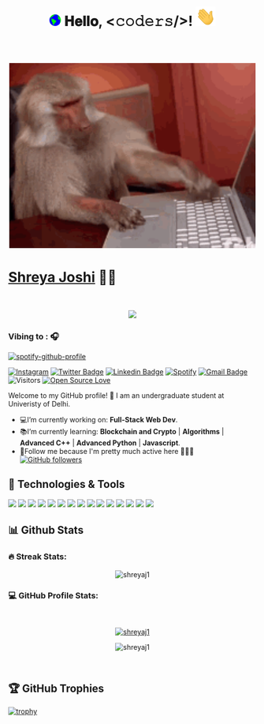 <h1 align="center">
  <a target="_blank">
    <img src="gif/Earth.gif" width="24px" style="max-width:100%;">
  </a>
  𝐇𝐞𝐥𝐥𝐨, &lt;𝚌𝚘𝚍𝚎𝚛𝚜/&gt;!
  <a target="_blank">
    <img src="gif/Hi.gif" width="40px" />
  </a>
</h1>

<br/>
<br/>
<p align="center">
<img src="gif/monkey.gif" width="500px">
</p>

<h1> <a href="https://github.com/shreyaj1" target="_blank"> <b>Shreya Joshi</b></a>  👩‍💻 </h1>
<br>
<p align="center">
 <a href="https://github.com/DenverCoder1/readme-typing-svg"><img src="https://readme-typing-svg.herokuapp.com?color=%232CF313&size=25&center=true&vCenter=true&width=550&height=50&lines=CS+student;Web+developer;Tech+Enthusiast;Confused+coder+%3A%22);Learning+new+things;Upgrading+skills&font=georgia"></a>
</p>

### Vibing to : 🎧  <!--img src="https://media.giphy.com/media/kC8QA2OYWOADK0e1Uk/giphy.gif" width="30" style="padding-top: 10px;" -->

[![spotify-github-profile](https://spotify-github-profile.vercel.app/api/view?uid=e29vbvrfdku85y35pqdb8xo15&cover_image=true&theme=novatorem&bar_color=53b14f&bar_color_cover=false)](https://spotify-github-profile.vercel.app/api/view?uid=e29vbvrfdku85y35pqdb8xo15&redirect=true)

[![Instagram](https://img.shields.io/badge/shreahh-%23E4405F.svg?style=flat-square&logo=Instagram&logoColor=white&link=https://www.instagram.com/shreahh/)](https://www.instagram.com/shreahh/)
[![Twitter Badge](https://img.shields.io/badge/-ShreyaJoshi-1ca0f1?style=flat-square&labelColor=1ca0f1&logo=twitter&logoColor=white&link=https://twitter.com/ShreyaJoshi01)](https://twitter.com/ShreyaJoshi01) 
[![Linkedin Badge](https://img.shields.io/badge/-ShreyaJoshi-blue?style=flat-square&logo=Linkedin&logoColor=white&link=https://www.linkedin.com/in/shreya-joshi-211a07146/)](https://www.linkedin.com/in/shreya-joshi-211a07146/) 
[![Spotify](https://img.shields.io/badge/Spotify-1ED760?style=flat-square&logo=spotify&logoColor=white&link=https://open.spotify.com/user/e29vbvrfdku85y35pqdb8xo15)](https://open.spotify.com/user/e29vbvrfdku85y35pqdb8xo15)
[![Gmail Badge](https://img.shields.io/badge/-shreyaarunajoshi@gmail.com-c14438?style=flat-square&logo=Gmail&logoColor=white&link=mailto:shreyaarunajoshi@gmail.com)](mailto:shreyaarunajoshi@gmail.com)
![Visitors](https://visitor-badge.laobi.icu/badge?page_id=shreyaj1.shreyaj1)
[![Open Source Love](https://badges.frapsoft.com/os/v1/open-source.svg?v=102)](https://github.com/ellerbrock/open-source-badge/)

Welcome to my GitHub profile! 🥰 
I am an undergraduate student at Univeristy of Delhi.
- 💻I’m currently working on: **Full-Stack Web Dev**. 
- 📚I’m currently learning: **Blockchain and Crypto** | **Algorithms** | **Advanced C++** | **Advanced Python** | **Javascript**. 
- 🤪Follow me because I'm pretty much active here  💁🏼‍♀️  [![GitHub followers](https://img.shields.io/github/followers/shreyaj1?label=Follow&style=social)](https://github.com/shreyaj1)

## 🔧 Technologies & Tools

![](https://img.shields.io/badge/Python-3776AB?style=for-the-badge&logo=python&logoColor=white)
![](https://img.shields.io/badge/C%2B%2B-00599C?style=for-the-badge&logo=c%2B%2B&logoColor=white)
![](https://img.shields.io/badge/java-%23ED8B00.svg?style=for-the-badge&logo=java&logoColor=white)
![](https://img.shields.io/badge/HTML5-E34F26?style=for-the-badge&logo=html5&logoColor=white)
![](https://img.shields.io/badge/CSS3-1572B6?style=for-the-badge&logo=css3&logoColor=white)
![](https://img.shields.io/badge/JavaScript-323330?style=for-the-badge&logo=javascript&logoColor=F7DF1E)
![](https://img.shields.io/badge/jquery-%230769AD.svg?style=for-the-badge&logo=jquery&logoColor=white)
![](https://img.shields.io/badge/node.js-6DA55F?style=for-the-badge&logo=node.js&logoColor=white)
![](https://img.shields.io/badge/express.js-%23404d59.svg?style=for-the-badge&logo=express&logoColor=%2361DAFB)
![](https://img.shields.io/badge/github-%23121011.svg?style=for-the-badge&logo=github&logoColor=white)
![](https://img.shields.io/badge/git-%23F05033.svg?style=for-the-badge&logo=git&logoColor=white)
![](https://img.shields.io/badge/nginx-%23009639.svg?style=for-the-badge&logo=nginx&logoColor=white)
![](https://img.shields.io/badge/r-%23276DC3.svg?style=for-the-badge&logo=r&logoColor=white)
![](https://img.shields.io/badge/Visual%20Studio%20Code-0078d7.svg?style=for-the-badge&logo=visual-studio-code&logoColor=white)
![](https://img.shields.io/badge/NetBeansIDE-1B6AC6.svg?style=for-the-badge&logo=apache-netbeans-ide&logoColor=white)

## 📊 Github Stats 

### <b>🔥 Streak Stats:</b>

<p align="center"><img align="center" src="https://github-readme-streak-stats.herokuapp.com/?user=shreyaj1&theme=chartreuse-dark" alt="shreyaj1" /></p>


### <b>💻 GitHub Profile Stats:</b>
  <br/>
  <p align="center">
    <a href="https://github.com/shreyaj1"><img align="center" src="https://github-readme-stats.vercel.app/api?username=shreyaj1&show_icons=true&locale=en&theme=chartreuse-dark" alt="shreyaj1" height="192px"/></a>
	</p>
	<p  align="center">
	  <img src="https://github-readme-stats.vercel.app/api/top-langs?username=shreyaj1&show_icons=true&locale=en&layout=compact&theme=chartreuse-dark" alt="shreyaj1" height="192px"/>
	</p>
  <br/>

  <!--![𝚐𝚒𝚝𝚑𝚞𝚋 𝚐𝚛𝚊𝚙𝚑](https://activity-graph.herokuapp.com/graph?username=shreyaj1&theme=react-dark&hide_border=true&area=true)-->

  ## 🏆 GitHub Trophies

[![trophy](https://github-profile-trophy.vercel.app/?username=shreyaj1&theme=nord&column=7)](https://github.com/shreyaj1/github-profile-trophy)
